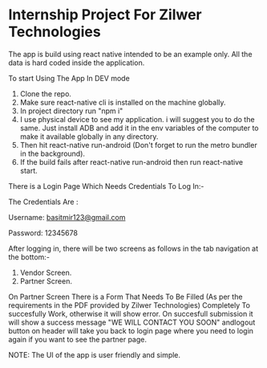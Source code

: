 # Internship Project For Zilwer Technologies

The app is build using react native intended to be an example only. All the data is hard coded inside the application.

To start Using The App In DEV mode

1. Clone the repo.
2. Make sure react-native cli is installed on the machine globally.
3. In project directory run "npm i"
4. I use physical device to see my application. i will suggest you to do the same. Just install ADB and add it in the env variables of the computer to make it available globally in any directory.
5. Then hit react-native run-android (Don't forget to run the metro bundler in the background).
6. If the build fails after react-native run-android then run react-native start.

There is a Login Page Which Needs Credentials To Log In:-

The Credentials Are : 

Username: basitmir123@gmail.com 

Password: 12345678


After logging in, there will be two screens as follows in the tab navigation at the bottom:-

1. Vendor Screen.
2. Partner Screen.


On Partner Screen There is a Form That Needs To Be Filled (As per the requirements in the PDF provided by Zilwer Technologies) Completely To succesfully Work, otherwise it will show error.
On succesfull submission it will show a success message "WE WILL CONTACT YOU SOON" andlogout button on header will take you back to login page where you need to login again if you want to see the partner page.



NOTE:
The UI of the app is user friendly and simple.
